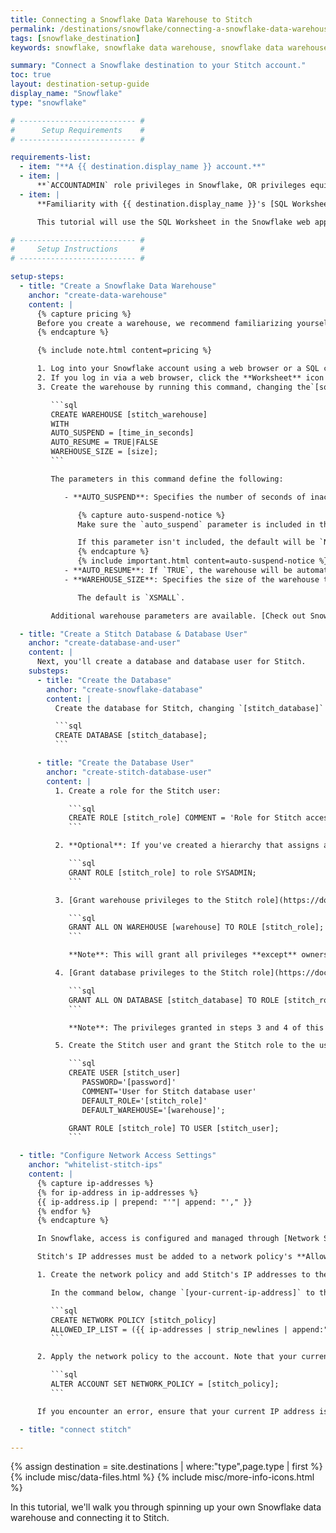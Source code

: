 ```yaml
---
title: Connecting a Snowflake Data Warehouse to Stitch
permalink: /destinations/snowflake/connecting-a-snowflake-data-warehouse-to-stitch
tags: [snowflake_destination]
keywords: snowflake, snowflake data warehouse, snowflake data warehouse, snowflake etl, etl to snowflake, snowflake destination

summary: "Connect a Snowflake destination to your Stitch account."
toc: true
layout: destination-setup-guide
display_name: "Snowflake"
type: "snowflake"

# -------------------------- #
#      Setup Requirements    #
# -------------------------- #

requirements-list:
  - item: "**A {{ destination.display_name }} account.**"
  - item: |
      **`ACCOUNTADMIN` role privileges in Snowflake, OR privileges equivalent to the `SECURITYADMIN` and `SYSADMIN` roles**. [More info on Snowflake's user roles can be found here](https://docs.snowflake.net/manuals/user-guide/security-access-control.html#system-defined-roles){:target="_blank"}.
  - item: |
      **Familiarity with {{ destination.display_name }}'s [SQL Worksheet feature](https://docs.snowflake.net/manuals/user-guide/snowflake-manager.html#worksheet-page){:target="_blank"} OR access to to a SQL client.**

      This tutorial will use the SQL Worksheet in the Snowflake web app to run SQL commands.

# -------------------------- #
#     Setup Instructions     #
# -------------------------- #

setup-steps:
  - title: "Create a Snowflake Data Warehouse"
    anchor: "create-data-warehouse"
    content: |
      {% capture pricing %}
      Before you create a warehouse, we recommend familiarizing yourself with [Snowflake's pricing and automated warehouse management features](https://docs.snowflake.net/manuals/user-guide/warehouses-considerations.html){:target="_blank"}.
      {% endcapture %}

      {% include note.html content=pricing %}

      1. Log into your Snowflake account using a web browser or a SQL client.
      2. If you log in via a web browser, click the **Worksheet** icon at the top of the page.
      3. Create the warehouse by running this command, changing the`[square_brackets]` to the values you want:

         ```sql
         CREATE WAREHOUSE [stitch_warehouse]
         WITH
         AUTO_SUSPEND = [time_in_seconds]
         AUTO_RESUME = TRUE|FALSE
         WAREHOUSE_SIZE = [size];
         ```

         The parameters in this command define the following:

            - **AUTO_SUSPEND**: Specifies the number of seconds of inactivity after which a warehouse is automatically suspended.

               {% capture auto-suspend-notice %}
               Make sure the `auto_suspend` parameter is included in the warehouse creation command. This parameter determines how many seconds of inactivity must pass before a warehouse is automatically suspended.<br><br>

               If this parameter isn't included, the default will be `NULL`, meaning that the warehouse will never automatically suspend. As a result, Snowflake credits will continue to be consumed even if the warehouse is inactive.
               {% endcapture %}
               {% include important.html content=auto-suspend-notice %}
            - **AUTO_RESUME**: If `TRUE`, the warehouse will be automatically resumed when accessed by a SQL statement. If `FALSE`, the warehouse will only start again when explicitly resumed through the Snowflake web interface or using `ALTER WAREHOUSE`.
            - **WAREHOUSE_SIZE**: Specifies the size of the warehouse to create. Accepted values are `XSMALL`, `SMALL`, `MEDIUM`, `LARGE`, `XLARGE`, `XXLARGE`, `XXXXLARGE`, and `XXXXLARGE`.

               The default is `XSMALL`.

         Additional warehouse parameters are available. [Check out Snowflake's documentation for detailed explanations.](https://docs.snowflake.net/manuals/sql-reference/sql/create-warehouse.html)

  - title: "Create a Stitch Database & Database User"
    anchor: "create-database-and-user"
    content: |
      Next, you'll create a database and database user for Stitch.
    substeps:
      - title: "Create the Database"
        anchor: "create-snowflake-database"
        content: |
          Create the database for Stitch, changing `[stitch_database]` to what you want the database to be called:

          ```sql
          CREATE DATABASE [stitch_database];
          ```

      - title: "Create the Database User"
        anchor: "create-stitch-database-user"
        content: |
          1. Create a role for the Stitch user:

             ```sql
             CREATE ROLE [stitch_role] COMMENT = 'Role for Stitch access';
             ```

          2. **Optional**: If you've created a hierarchy that assigns all custom roles to the `SYSADMIN` role, grant the `stitch_role` [to the  `SYSADMIN` role](https://docs.snowflake.net/manuals/user-guide/security-access-control.html#role-hierarchy-and-privilege-inheritance){:target="_blank"}:

             ```sql
             GRANT ROLE [stitch_role] to role SYSADMIN;
             ```

          3. [Grant warehouse privileges to the Stitch role](https://docs.snowflake.net/manuals/user-guide/security-access-control.html#virtual-warehouse-privileges){:target="_blank"}, using the name of the warehouse you created for Stitch:

             ```sql
             GRANT ALL ON WAREHOUSE [warehouse] TO ROLE [stitch_role];
             ```

             **Note**: This will grant all privileges **except** ownership.

          4. [Grant database privileges to the Stitch role](https://docs.snowflake.net/manuals/user-guide/security-access-control.html#database-privileges){:target="_blank"}, using the name of the database you created for Stitch:

             ```sql
             GRANT ALL ON DATABASE [stitch_database] TO ROLE [stitch_role];
             ```

             **Note**: The privileges granted in steps 3 and 4 of this section will only apply to the warehouse and database you specify in the above queries. The Stitch user will not be granted privileges to any other warehouse or database unless you elect to do so.

          5. Create the Stitch user and grant the Stitch role to the user:

             ```sql
             CREATE USER [stitch_user]
                PASSWORD='[password]'
                COMMENT='User for Stitch database user'
                DEFAULT_ROLE='[stitch_role]'
                DEFAULT_WAREHOUSE='[warehouse]';

             GRANT ROLE [stitch_role] TO USER [stitch_user];
             ```

  - title: "Configure Network Access Settings"
    anchor: "whitelist-stitch-ips"
    content: |
      {% capture ip-addresses %}
      {% for ip-address in ip-addresses %}
      {{ ip-address.ip | prepend: "'"| append: "'," }}
      {% endfor %}
      {% endcapture %}

      In Snowflake, access is configured and managed through [Network Security Policies](https://docs.snowflake.net/manuals/user-guide/network-policies.html). 

      Stitch's IP addresses must be added to a network policy's **Allowed IP List** for the connection to be successful.

      1. Create the network policy and add Stitch's IP addresses to the list of allowed IP addresses.

         In the command below, change `[your-current-ip-address]` to the current IP address of the computer you're working on - this is required for the next step:

         ```sql
         CREATE NETWORK POLICY [stitch_policy]
         ALLOWED_IP_LIST = ({{ ip-addresses | strip_newlines | append:"'[your-current-ip-address]'" }});
         ```

      2. Apply the network policy to the account. Note that your current IP address must be included in the Allowed IP List to run this command successfully:

         ```sql
         ALTER ACCOUNT SET NETWORK_POLICY = [stitch_policy];
         ```

      If you encounter an error, ensure that your current IP address is in the Allowed IP List and try again. [Contact Snowflake support]({{ destination.contact-support }}) if errors persist.

  - title: "connect stitch"

---
```

{% assign destination = site.destinations | where:"type",page.type | first %}
{% include misc/data-files.html %}
{% include misc/more-info-icons.html %}

In this tutorial, we'll walk you through spinning up your own Snowflake data warehouse and connecting it to Stitch.